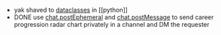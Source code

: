 - yak shaved to [dataclasses](https://docs.python.org/3/library/dataclasses.html) in [[python]]
- DONE use [chat.postEphemeral](https://api.slack.com/methods/chat.postEphemeral) and [chat.postMessage](https://api.slack.com/methods/chat.postMessage) to send career progression radar chart privately in a channel and DM the requester